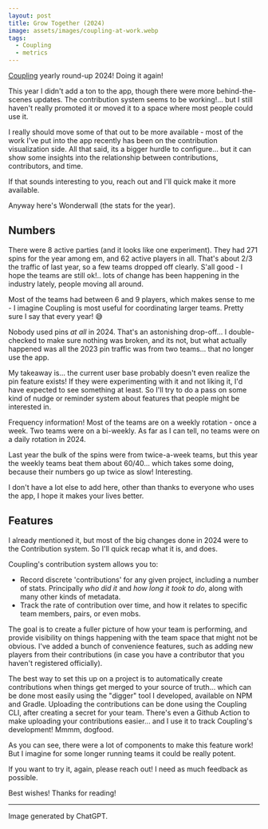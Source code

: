 ```yaml
---
layout: post
title: Grow Together (2024)
image: assets/images/coupling-at-work.webp
tags: 
  - Coupling
  - metrics
---
```


[Coupling](https://coupling.zegreatrob.com) yearly round-up 2024! Doing it again!

This year I didn't add a ton to the app, though there were more behind-the-scenes updates. The contribution system seems to be working!... but I still haven't really promoted it or moved it to a space where most people could use it.

I really should move some of that out to be more available - most of the work I've put into the app recently has been on the contribution visualization side. All that said, its a bigger hurdle to configure... but it can show some insights into the relationship between contributions, contributors, and time.

If that sounds interesting to you, reach out and I'll quick make it more available.

Anyway here's Wonderwall (the stats for the year).

## Numbers

There were 8 active parties (and it looks like one experiment). They had 271 spins for the year among em, and 62 active players in all. That's about 2/3 the traffic of last year, so a few teams dropped off clearly. S'all good - I hope the teams are still ok!.. lots of change has been happening in the industry lately, people moving all around.

Most of the teams had between 6 and 9 players, which makes sense to me - I imagine Coupling is most useful for coordinating larger teams. Pretty sure I say that every year! 😅 

Nobody used pins *at all* in 2024. That's an astonishing drop-off... I double-checked to make sure nothing was broken, and its not, but what actually happened was all the 2023 pin traffic was from two teams... that no longer use the app.

My takeaway is... the current user base probably doesn't even realize the pin feature exists! If they were experimenting with it and not liking it, I'd have expected to see something at least. So I'll try to do a pass on some kind of nudge or reminder system about features that people might be interested in.

Frequency information! Most of the teams are on a weekly rotation - once a week. Two teams were on a bi-weekly. As far as I can tell, no teams were on a daily rotation in 2024. 

Last year the bulk of the spins were from twice-a-week teams, but this year the weekly teams beat them about 60/40... which takes some doing, because their numbers go up twice as slow! Interesting.

I don't have a lot else to add here, other than thanks to everyone who uses the app, I hope it makes your lives better.

## Features

I already mentioned it, but most of the big changes done in 2024 were to the Contribution system. So I'll quick recap what it is, and does.

Coupling's contribution system allows you to:

- Record discrete 'contributions' for any given project, including a number of stats. Principally *who did it* and *how long it took to do*, along with many other kinds of metadata.
- Track the rate of contribution over time, and how it relates to specific team members, pairs, or even mobs.

The goal is to create a fuller picture of how your team is performing, and provide visibility on things happening with the team space that might not be obvious. I've added a bunch of convenience features, such as adding new players from their contributions (in case you have a contributor that you haven't registered officially).

The best way to set this up on a project is to automatically create contributions when things get merged to your source of truth... which can be done most easily using the "digger" tool I developed, available on NPM and Gradle. Uploading the contributions can be done using the Coupling CLI, after creating a secret for your team. There's even a Github Action to make uploading your contributions easier... and I use it to track Coupling's development! Mmmm, dogfood.

As you can see, there were a lot of components to make this feature work! But I imagine for some longer running teams it could be really potent.

If you want to try it, again, please reach out! I need as much feedback as possible.

Best wishes! Thanks for reading!

---

Image generated by ChatGPT.
